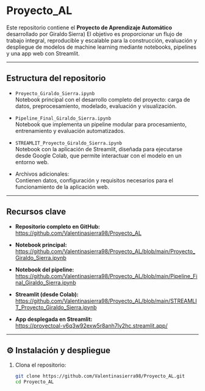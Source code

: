 # Proyecto_AL

Este repositorio contiene el **Proyecto de Aprendizaje Automático** desarrollado por  Giraldo Sierra) 
El objetivo es proporcionar un flujo de trabajo integral, reproducible y escalable para la construcción, evaluación y despliegue de modelos de machine learning mediante notebooks, pipelines y una app web con Streamlit.

---

##  Estructura del repositorio

- `Proyecto_Giraldo_Sierra.ipynb`  
  Notebook principal con el desarrollo completo del proyecto: carga de datos, preprocesamiento, modelado, evaluación y visualización.

- `Pipeline_Final_Giraldo_Sierra.ipynb`  
  Notebook que implementa un pipeline modular para procesamiento, entrenamiento y evaluación automatizados.

- `STREAMLIT_Proyecto_Giraldo_Sierra.ipynb`  
  Notebook con la aplicación de Streamlit, diseñada para ejecutarse desde Google Colab, que permite interactuar con el modelo en un entorno web.

- Archivos adicionales:  
  Contienen datos, configuración y requisitos necesarios para el funcionamiento de la aplicación web.

---

##  Recursos clave

- **Repositorio completo en GitHub:**  
  https://github.com/Valentinasierra98/Proyecto_AL

- **Notebook principal:**  
  https://github.com/Valentinasierra98/Proyecto_AL/blob/main/Proyecto_Giraldo_Sierra.ipynb

- **Notebook del pipeline:**  
  https://github.com/Valentinasierra98/Proyecto_AL/blob/main/Pipeline_Final_Giraldo_Sierra.ipynb

- **Streamlit (desde Colab):**  
  https://github.com/Valentinasierra98/Proyecto_AL/blob/main/STREAMLIT_Proyecto_Giraldo_Sierra.ipynb

- **App desplegada en Streamlit:**  
  https://proyectoal-v6q3w92exw5r8anh7ly2hc.streamlit.app/

---

## ⚙️ Instalación y despliegue

1. Clona el repositorio:
   ```bash
   git clone https://github.com/Valentinasierra98/Proyecto_AL.git
   cd Proyecto_AL
